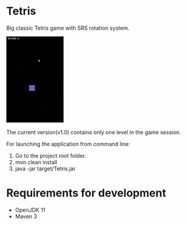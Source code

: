 # Tetris
Big classic Tetris game with SRS rotation system.

<img src="videos/Tetris_demo.gif" alt="Check the video" width="30%" height="30%"/>

The current version(v1.0) contains only one level in the game session.

For launching the application from command line:

1. Go to the project root folder.
2. mvn clean install
3. java -jar target/Tetris.jar

# Requirements for development
- OpenJDK 11
- Maven 3
